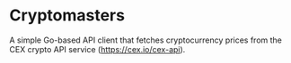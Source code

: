# Cryptomasters

A simple Go-based API client that fetches cryptocurrency prices from the CEX crypto API service (https://cex.io/cex-api).
